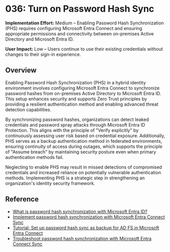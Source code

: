 # 036: Turn on Password Hash Sync

**Implementation Effort:** Medium – Enabling Password Hash Synchronization (PHS) requires configuring Microsoft Entra Connect and ensuring appropriate permissions and connectivity between on-premises Active Directory and Microsoft Entra ID.

**User Impact:** Low – Users continue to use their existing credentials without changes to their sign-in experience.

## Overview

Enabling Password Hash Synchronization (PHS) in a hybrid identity environment involves configuring Microsoft Entra Connect to synchronize password hashes from on-premises Active Directory to Microsoft Entra ID. This setup enhances security and supports Zero Trust principles by providing a resilient authentication method and enabling advanced threat detection capabilities.

By synchronizing password hashes, organizations can detect leaked credentials and password spray attacks through Microsoft Entra ID Protection. This aligns with the principle of "Verify explicitly" by continuously assessing user risk based on credential exposure. Additionally, PHS serves as a backup authentication method in federated environments, ensuring continuity of access during outages, which supports the principle of "Assume breach" by maintaining security posture even when primary authentication methods fail.

Neglecting to enable PHS may result in missed detections of compromised credentials and increased reliance on potentially vulnerable authentication methods. Implementing PHS is a strategic step in strengthening an organization's identity security framework.

## Reference

* [What is password hash synchronization with Microsoft Entra ID?](https://learn.microsoft.com/en-us/entra/identity/hybrid/connect/whatis-phs)
* [Implement password hash synchronization with Microsoft Entra Connect Sync](https://learn.microsoft.com/en-us/entra/identity/hybrid/connect/how-to-connect-password-hash-synchronization)
* [Tutorial: Set up password hash sync as backup for AD FS in Microsoft Entra Connect](https://learn.microsoft.com/en-us/entra/identity/hybrid/connect/tutorial-phs-backup)
* [Troubleshoot password hash synchronization with Microsoft Entra Connect Sync](https://learn.microsoft.com/en-us/entra/identity/hybrid/connect/tshoot-connect-password-hash-synchronization)
